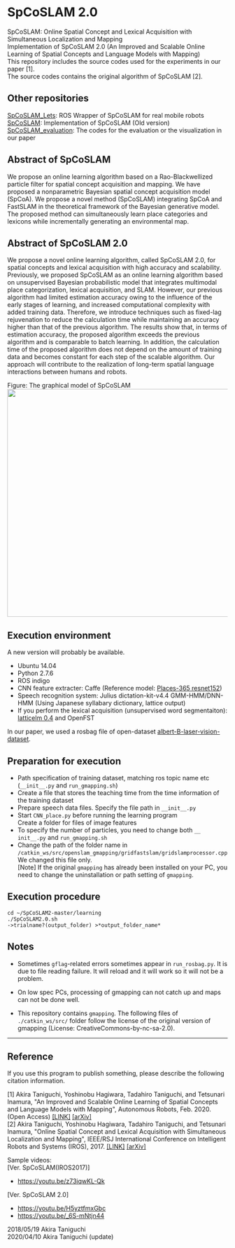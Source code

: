 # SpCoSLAM 2.0

SpCoSLAM: Online Spatial Concept and Lexical Acquisition with Simultaneous Localization and Mapping  
Implementation of SpCoSLAM 2.0 (An Improved and Scalable Online Learning of Spatial Concepts and Language Models with Mapping)  
This repository includes the source codes used for the experiments in our paper [1].  
The source codes contains the original algorithm of SpCoSLAM [2].  

## Other repositories  
 [SpCoSLAM_Lets](https://github.com/EmergentSystemLabStudent/SpCoSLAM_Lets): ROS Wrapper of SpCoSLAM for real mobile robots  
 [SpCoSLAM](https://github.com/a-taniguchi/SpCoSLAM): Implementation of SpCoSLAM (Old version)   
 [SpCoSLAM_evaluation](https://github.com/a-taniguchi/SpCoSLAM_evaluation): The codes for the evaluation or the visualization in our paper  

## Abstract of SpCoSLAM
We propose an online learning algorithm based on a Rao-Blackwellized particle filter for spatial concept acquisition and mapping. We have proposed a nonparametric Bayesian spatial concept acquisition model (SpCoA). We propose a novel method (SpCoSLAM) integrating SpCoA and FastSLAM in the theoretical framework of the Bayesian generative model. The proposed method can simultaneously learn place categories and lexicons while incrementally generating an environmental map.   

## Abstract of SpCoSLAM 2.0
We propose a novel online learning algorithm, called SpCoSLAM 2.0, for spatial concepts and lexical acquisition with high accuracy and scalability. Previously, we proposed SpCoSLAM as an online learning algorithm based on unsupervised Bayesian probabilistic model that integrates multimodal place categorization, lexical acquisition, and SLAM. However, our previous algorithm had limited estimation accuracy owing to the influence of the early stages of learning, and increased computational complexity with added training data. Therefore, we introduce techniques such as fixed-lag rejuvenation to reduce the calculation time while maintaining an accuracy higher than that of the previous algorithm. The results show that, in terms of estimation accuracy, the proposed algorithm exceeds the previous algorithm and is comparable to batch learning. In addition, the calculation time of the proposed algorithm does not depend on the amount of training data and becomes constant for each step of the scalable algorithm. Our approach will contribute to the realization of long-term spatial language interactions between humans and robots.  

Figure: The graphical model of SpCoSLAM   
<img src="https://github.com/a-taniguchi/SpCoSLAM/blob/master/img/graphicalmodel02.jpg" width="520px">


## Execution environment
A new version will probably be available.  
- Ubuntu 14.04  
- Python 2.7.6  
- ROS indigo  
- CNN feature extracter: Caffe (Reference model: [Places-365 resnet152](http://places.csail.mit.edu/))  
- Speech recognition system: Julius dictation-kit-v4.4 GMM-HMM/DNN-HMM (Using Japanese syllabary dictionary, lattice output)  
- If you perform the lexical acquisition (unsupervised word segmentaiton): [latticelm 0.4](http://www.phontron.com/latticelm/) and OpenFST  

In our paper, we used a rosbag file of open-dataset [albert-B-laser-vision-dataset](https://dspace.mit.edu/handle/1721.1/62291).

## Preparation for execution  
- Path specification of training dataset, matching ros topic name etc (`__init__.py` and `run_gmapping.sh`)
- Create a file that stores the teaching time from the time information of the training dataset
- Prepare speech data files. Specify the file path in `__init__.py`  
- Start `CNN_place.py` before running the learning program  
  Create a folder for files of image features  
- To specify the number of particles, you need to change both `__ init__.py` and `run_gmapping.sh`  
- Change the path of the folder name in `/catkin_ws/src/openslam_gmapping/gridfastslam/gridslamprocessor.cpp`    
  We changed this file only.  
  [Note] If the original `gmapping` has already been installed on your PC, you need to change the uninstallation or path setting of `gmapping`.

## Execution procedure
`cd ~/SpCoSLAM2-master/learning `  
`./SpCoSLAM2.0.sh `  
`->trialname?(output_folder) >*output_folder_name* `  

## Notes
- Sometimes `gflag`-related errors sometimes appear in `run_rosbag.py`. 
  It is due to file reading failure. 
  It will reload and it will work so it will not be a problem.
- On low spec PCs, processing of gmapping can not catch up and maps can not be done well.

- This repository contains `gmapping`.
  The following files of `./catkin_ws/src/` folder follow the license of the original version of gmapping (License: CreativeCommons-by-nc-sa-2.0).

---
## Reference
If you use this program to publish something, please describe the following citation information.

[1] Akira Taniguchi, Yoshinobu Hagiwara, Tadahiro Taniguchi, and Tetsunari Inamura, "An Improved and Scalable Online Learning of Spatial Concepts and Language Models with Mapping", Autonomous Robots, Feb. 2020. (Open Access) [[LINK]](https://link.springer.com/article/10.1007/s10514-020-09905-0) [[arXiv]](https://arxiv.org/abs/1803.03481)  
[2] Akira Taniguchi, Yoshinobu Hagiwara, Tadahiro Taniguchi, and Tetsunari Inamura, "Online Spatial Concept and Lexical Acquisition with Simultaneous Localization and Mapping", IEEE/RSJ International Conference on Intelligent Robots and Systems (IROS), 2017. [[LINK]](http://ieeexplore.ieee.org/document/8202243/) [[arXiv]](https://arxiv.org/abs/1704.04664)  

Sample videos:  
[Ver. SpCoSLAM(IROS2017)]  
 - https://youtu.be/z73iqwKL-Qk  
 
[Ver. SpCoSLAM 2.0]   
 - https://youtu.be/H5yztfmxGbc  
 - https://youtu.be/_6S-mNtjn44  


2018/05/19  Akira Taniguchi  
2020/04/10  Akira Taniguchi (update)  
